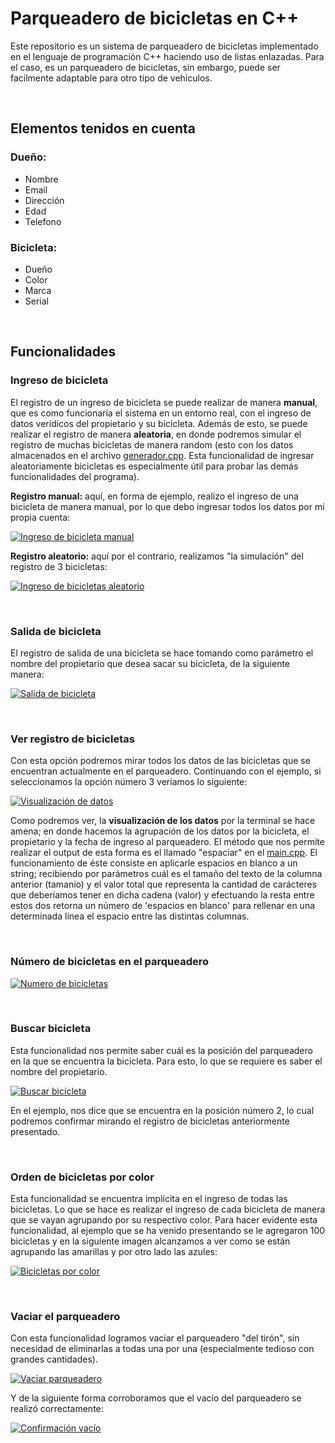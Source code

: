 # Parqueadero de bicicletas en C++
Este repositorio es un sistema de parqueadero de bicicletas implementado en el lenguaje de programación C++ haciendo uso de listas enlazadas. Para el caso, es un parqueadero de bicicletas, sin embargo, puede ser facilmente adaptable para otro tipo de vehículos.

&nbsp;

## Elementos tenidos en cuenta
### Dueño:
- Nombre
- Email
- Dirección
- Edad
- Telefono

### Bicicleta:
- Dueño
- Color
- Marca
- Serial

&nbsp;

## Funcionalidades
### Ingreso de bicicleta
El registro de un ingreso de bicicleta se puede realizar de manera **manual**, que es como funcionaría el sistema en un entorno real, con el ingreso de datos verídicos del propietario y su bicicleta. Además de esto, se puede realizar el registro de manera **aleatoria**, en donde podremos simular el registro de muchas bicicletas de manera random (esto con los datos almacenados en el archivo [generador.cpp](https://github.com/andrescaro16/Parqueadero-Bicicletas-Cplusplus/blob/main/generador.cpp "generador.cpp"). Esta funcionalidad de ingresar aleatoriamente bicicletas es especialmente útil para probar las demás funcionalidades del programa).

**Registro manual:** aquí, en forma de ejemplo, realizo el ingreso de una bicicleta de manera manual, por lo que debo ingresar todos los datos por mi propia cuenta:

[![Ingreso de bicicleta manual](https://i.ibb.co/hZkbL8d/Img1.png "Ingreso de bicicleta manual")](https://i.ibb.co/hZkbL8d/Img1.png "Ingreso de bicicleta manual")

**Registro aleatorio:** aquí por el contrario, realizamos "la simulación" del registro de 3 bicicletas:

[![Ingreso de bicicletas aleatorio](https://i.ibb.co/hB8Gn1h/Img2.png "Ingreso de bicicletas aleatorio")](https://i.ibb.co/hB8Gn1h/Img2.png "Ingreso de bicicletas aleatorio")

&nbsp;

### Salida de bicicleta
El registro de salida de una bicicleta se hace tomando como parámetro el nombre del propietario que desea sacar su bicicleta, de la siguiente manera:

[![Salida de bicicleta](https://i.ibb.co/KmDfWns/Img3.png "Salida de bicicleta")](https://i.ibb.co/KmDfWns/Img3.png "Salida de bicicleta")

&nbsp;

### Ver registro de bicicletas
Con esta opción podremos mirar todos los datos de las bicicletas que se encuentran actualmente en el parqueadero.
Continuando con el ejemplo, si seleccionamos la opción número 3 veríamos lo siguiente:

[![Visualización de datos](https://i.ibb.co/6BHqfrS/Img4.png "Visualización de datos")](https://i.ibb.co/6BHqfrS/Img4.png "Visualización de datos")

Como podremos ver, la **visualización de los datos** por la terminal se hace amena; en donde hacemos la agrupación de los datos por la bicicleta, el propietario y la fecha de ingreso al parqueadero.
El método que nos permite realizar el output de esta forma es el llamado "espaciar" en el [main.cpp](https://github.com/andrescaro16/Parqueadero-Bicicletas-Cplusplus/blob/main/main.cpp "main.cpp"). El funcionamiento de éste consiste en aplicarle espacios en blanco a un string; recibiendo por parámetros cuál es el tamaño del texto de la columna anterior (tamanio) y el valor total que representa la cantidad de carácteres que deberíamos tener en dicha cadena (valor) y efectuando la resta entre estos dos retorna un número de 'espacios en blanco' para rellenar en una determinada línea el espacio entre las distintas columnas.

&nbsp;

### Número de bicicletas en el parqueadero

[![Numero de bicicletas](https://i.ibb.co/tMnKxpD/Img5.png "Numero de bicicletas")](https://i.ibb.co/tMnKxpD/Img5.png "Numero de bicicletas")

&nbsp;

### Buscar bicicleta
Esta funcionalidad nos permite saber cuál es la posición del parqueadero en la que se encuentra la bicicleta. Para esto, lo que se requiere es saber el nombre del propietario.

[![Buscar bicicleta](https://i.ibb.co/YhZB1xZ/Img6.png "Buscar bicicleta")](https://i.ibb.co/YhZB1xZ/Img6.png "Buscar bicicleta")

En el ejemplo, nos dice que se encuentra en la posición número 2, lo cual podremos confirmar mirando el registro de bicicletas anteriormente presentado.

&nbsp;

### Orden de bicicletas por color
Esta funcionalidad se encuentra implícita en el ingreso de todas las bicicletas. Lo que se hace es realizar el ingreso de cada bicicleta de manera que se vayan agrupando por su respectivo color. Para hacer evidente esta funcionalidad, al ejemplo que se ha venido presentando se le agregaron 100 bicicletas y en la siguiente imagen alcanzamos a ver como se están agrupando las amarillas y por otro lado las azules:

[![Bicicletas por color](https://i.ibb.co/vqBSS72/Img7-2.png "Bicicletas por color")](https://i.ibb.co/vqBSS72/Img7-2.png "Bicicletas por color")

&nbsp;

### Vaciar el parqueadero
Con esta funcionalidad logramos vaciar el parqueadero "del tirón", sin necesidad de eliminarlas a todas una por una (especialmente tedioso con grandes cantidades).

[![Vaciar parqueadero](https://i.ibb.co/LZj5M2r/Img8.png "Vaciar parqueadero")](https://i.ibb.co/LZj5M2r/Img8.png "Vaciar parqueadero")

Y de la siguiente forma corroboramos que el vacío del parqueadero se realizó correctamente:

[![Confirmación vacío](https://i.ibb.co/RycrWr7/Img9.png "Confirmación vacío")](https://i.ibb.co/RycrWr7/Img9.png "Confirmación vacío")